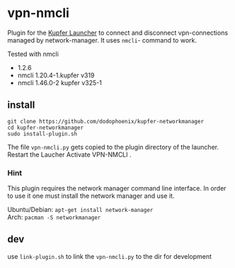 # vpn-nmcli

Plugin for the [Kupfer Launcher](https://github.com/kupferlauncher/kupfer) 
to connect and disconnect vpn-connections managed by network-manager.
It uses `nmcli`- command  to work.

Tested with nmcli 
* 1.2.6
* nmcli 1.20.4-1.kupfer v319
* nmcli 1.46.0-2 kupfer v325-1


## install 
```
git clone https://github.com/dodophoenix/kupfer-networkmanager
cd kupfer-networkmanager
sudo install-plugin.sh
```
The file `vpn-nmcli.py` gets copied to the plugin directory of the launcher.
Restart the Laucher 
Activate VPN-NMCLI . 


### Hint
This plugin requires the network manager command line interface. 
In order to use it one must install the network manager 
and use it.

Ubuntu/Debian: `apt-get install network-manager`\
Arch: `pacman -S networkmanager`

## dev
use `link-plugin.sh` to link the `vpn-nmcli.py`
to the dir for development 
